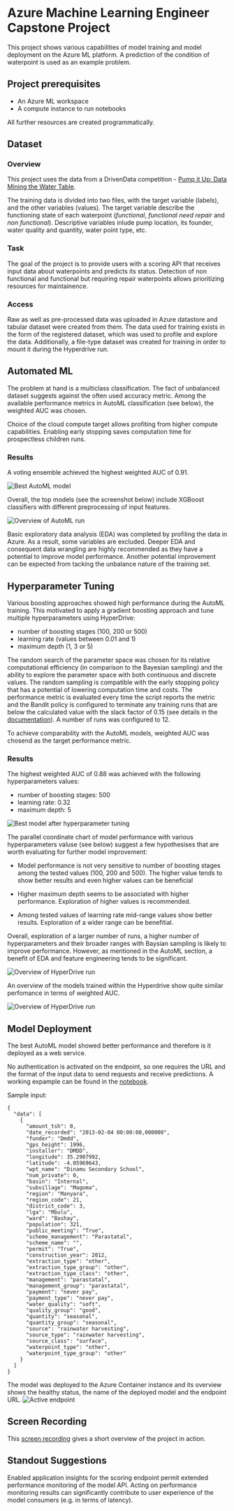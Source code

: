 # Azure Machine Learning Engineer Capstone Project

This project shows various capabilities of model training and model deployment on the Azure ML platform. A prediction of the condition of waterpoint is used as an example problem.

## Project prerequisites

* An Azure ML workspace
* A compute instance to run notebooks

All further resources are created programmatically.

## Dataset

### Overview

This project uses the data from a DrivenData competition - [Pump it Up: Data Mining the Water Table](https://www.drivendata.org/competitions/7/pump-it-up-data-mining-the-water-table/).

The training data is divided into two files, with the target variable (labels), and the other variables (values). The target variable describe the functioning state of each waterpoint (*functional*, *functional need repair* and *non functional*). Descriptive variables inlude pump location, its founder, water quality and quantity, water point type, etc.

### Task

The goal of the project is to provide users with a scoring API that receives input data about waterpoints and predicts its status. Detection of non functional and functional but requiring repair waterpoints allows prioritizing resources for maintainence. 

### Access

Raw as well as pre-processed data was uploaded in Azure datastore and tabular dataset were created from them. The data used for training exists in the form of the registered dataset, which was used to profile and explore the data. Additionally, a file-type dataset was created for training in order to mount it during the Hyperdrive run.

## Automated ML

The problem at hand is a multiclass classification. The fact of unbalanced dataset suggests against the often used accuracy metric. Among the available performance metrics in AutoML classification (see below), the weighted AUC was chosen.

Choice of the cloud compute target allows profiting from higher compute capabilities. Enabling early stopping saves computation time for prospectless children runs.


### Results

A voting ensemble achieved the highest weighted AUC of 0.91. 

![Best AutoML model](images/automl_bestmodel.png)

Overall, the top models (see the screenshot below) include XGBoost classifiers with different preprocessing of input features.

![Overview of AutoML run](images/automl_rundetails.png)


Basic exploratory data analysis (EDA) was completed by profiling the data in Azure. As a result, some variables are excluded. Deeper EDA and consequent data wrangling are highly recommended as they have a potential to improve model performance. Another potential improvement can be expected from tacking the unbalance nature of the training set.


## Hyperparameter Tuning

Various boosting approaches showed high performance during the AutoML training. This motivated to apply a gradient boosting approach and tune multiple hyperparameters using HyperDrive:

* number of boosting stages (100, 200 or 500)
* learning rate (values between 0.01 and 1)
* maximum depth (1, 3 or 5)

The random search of the parameter space was chosen for its relative computational efficiency (in comparison to the Bayesian sampling) and the ability to explore the parameter space with both continuous and discrete values. The random sampling is compatible with the early stopping policy that has a potential of lowering computation time and costs. The performance metric is evaluated every time the script reports the metric and the Bandit policy is configured to terminate any training runs that are below the calculated value with the slack factor of 0.15 (see details in the [documentation](https://docs.microsoft.com/en-us/python/api/azureml-train-core/azureml.train.hyperdrive.banditpolicy?view=azure-ml-py)). A number of runs was configured to 12.

To achieve comparability with the AutoML models, weighted AUC was chosend as the target performance metric.


### Results

The highest weighted AUC of 0.88 was achieved with the following hyperparameters values:

* number of boosting stages: 500
* learning rate: 0.32
* maximum depth: 5

![Best model after hyperparameter tuning](images/hyperdrive_bestmodel.png)

The parallel coordinate chart of model performance with various hyperparameters valuse (see below) suggest a few hypothesises that are worth evaluating for further model improvement:

* Model performance is not very sensitive to number of boosting stages among the tested values (100, 200 and 500). The higher value tends to show better results and even higher values can be beneficial

* Higher maximum depth seems to be associated with higher performance. Exploration of higher values is recommended.

* Among tested values of learning rate mid-range values show better results. Exploration of a wider range can be benefitial.

Overall, exploration of a larger number of runs, a higher number of hyperparameters and their broader ranges with Baysian sampling is likely to improve performance. However, as mentioned in the AutoML section, a benefit of EDA and feature engineering tends to be significant.

![Overview of HyperDrive run](images/hyperparameters.png)

An overview of the models trained within the Hyperdrive show quite similar perfomance in terms of weighted AUC. 

![Overview of HyperDrive run](images/hyperdrive_rundetails.png)


## Model Deployment

The best AutoML model showed better performance and therefore is it deployed as a web service. 

No authentication is activated on the endpoint, so one requires the URL and the format of the input data to send requests and receive predictions. A working expample can be found in the [notebook](automl.ipynb).

Sample input:

```
{
  "data": [
    {
      "amount_tsh": 0,
      "date_recorded": "2013-02-04 00:00:00,000000",
      "funder": "Dmdd",
      "gps_height": 1996,
      "installer": "DMDD",
      "longitude": 35.2907992,
      "latitude": -4.05969643,
      "wpt_name": "Dinamu Secondary School",
      "num_private": 0,
      "basin": "Internal",
      "subvillage": "Magoma",
      "region": "Manyara",
      "region_code": 21,
      "district_code": 3,
      "lga": "Mbulu",
      "ward": "Bashay",
      "population": 321,
      "public_meeting": "True",
      "scheme_management": "Parastatal",
      "scheme_name": "",
      "permit": "True",
      "construction_year": 2012,
      "extraction_type": "other",
      "extraction_type_group": "other",
      "extraction_type_class": "other",
      "management": "parastatal",
      "management_group": "parastatal",
      "payment": "never pay",
      "payment_type": "never pay",
      "water_quality": "soft",
      "quality_group": "good",
      "quantity": "seasonal",
      "quantity_group": "seasonal",
      "source": "rainwater harvesting",
      "source_type": "rainwater harvesting",
      "source_class": "surface",
      "waterpoint_type": "other",
      "waterpoint_type_group": "other"
    }
  ]
}
```
The model was deployed to the Azure Container instance and its overview shows the healthy status, the name of the deployed model and the endpoint URL.
![Active endpoint](images/endpoint.png)

## Screen Recording

This [screen recording](https://youtu.be/yRsvkm0L6RM)  gives a short overview of the project in action.

## Standout Suggestions

Enabled application insights for the scoring endpoint permit extended performance monitoring of the model API. Acting on performance monitoring results can significantly contribute to user experience of the model consumers (e.g. in terms of latency). 